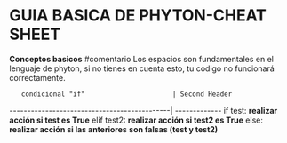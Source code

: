 # GUIA BASICA DE PHYTON-CHEAT SHEET
**Conceptos basicos**
#comentario
Los espacios son fundamentales en el lenguaje de phyton, si no tienes en cuenta esto, tu codigo no funcionará correctamente.

       condicional "if"                      | Second Header
---------------------------------------------| -------------
if test:
 **realizar acción si test es True**
elif test2:
 **realizar acción si test2 es True**
else:
 **realizar acción si las anteriores**
 **son falsas (test y test2)** 
 
